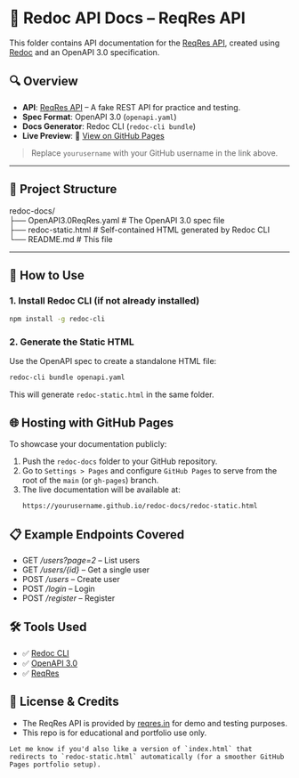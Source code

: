 # 📘 Redoc API Docs – ReqRes API

This folder contains API documentation for the [ReqRes API](https://reqres.in), created using [Redoc](https://github.com/Redocly/redoc) and an OpenAPI 3.0 specification.

## 🔍 Overview

- **API**: [ReqRes API](https://reqres.in) – A fake REST API for practice and testing.
- **Spec Format**: OpenAPI 3.0 (`openapi.yaml`)
- **Docs Generator**: Redoc CLI (`redoc-cli bundle`)
- **Live Preview**: 📄 [View on GitHub Pages](https://yourusername.github.io/redoc-docs/redoc-static.html)

> Replace `yourusername` with your GitHub username in the link above.

---

## 📁 Project Structure

redoc-docs/  
├── OpenAPI3.0ReqRes.yaml # The OpenAPI 3.0 spec file  
├── redoc-static.html # Self-contained HTML generated by Redoc CLI  
└── README.md # This file


---

## 🚀 How to Use

### 1. Install Redoc CLI (if not already installed)

```bash
npm install -g redoc-cli
```


### 2. Generate the Static HTML
Use the OpenAPI spec to create a standalone HTML file:

```bash
redoc-cli bundle openapi.yaml
```
This will generate `redoc-static.html` in the same folder.  


## 🌐 Hosting with GitHub Pages

To showcase your documentation publicly:

1. Push the `redoc-docs` folder to your GitHub repository.
2. Go to `Settings > Pages` and configure `GitHub Pages` to serve from the root of the `main` (or `gh-pages`) branch.
3. The live documentation will be available at:
   ```arduino
   https://yourusername.github.io/redoc-docs/redoc-static.html
   ```

## 📋 Example Endpoints Covered

- GET _/users?page=2_ – List users
- GET _/users/{id}_ – Get a single user
- POST _/users_ – Create user
- POST _/login_ – Login
- POST _/register_ – Register


## 🛠 Tools Used

- ✅ [Redoc CLI](https://github.com/Redocly/redoc)
- ✅ [OpenAPI 3.0](https://swagger.io/specification/)
- ✅ [ReqRes](https://reqres.in/)


## 📄 License & Credits

- The ReqRes API is provided by [reqres.in](https://reqres.in/) for demo and testing purposes.
- This repo is for educational and portfolio use only.

```
Let me know if you'd also like a version of `index.html` that redirects to `redoc-static.html` automatically (for a smoother GitHub Pages portfolio setup).
```



